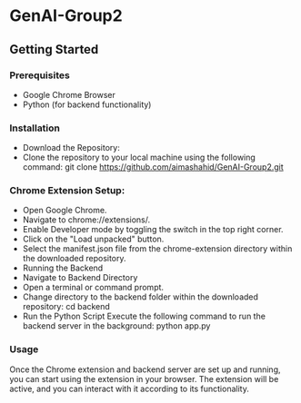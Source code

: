 # GenAI-Group2

## Getting Started

### Prerequisites
  - Google Chrome Browser
  - Python (for backend functionality)
    
### Installation
  - Download the Repository:
  - Clone the repository to your local machine using the following command:
    git clone https://github.com/aimashahid/GenAI-Group2.git
    
### Chrome Extension Setup:
  - Open Google Chrome.
  - Navigate to chrome://extensions/.
  - Enable Developer mode by toggling the switch in the top right corner.
  - Click on the "Load unpacked" button.
  - Select the manifest.json file from the chrome-extension directory within the downloaded repository.
  - Running the Backend
  - Navigate to Backend Directory
  - Open a terminal or command prompt.
  - Change directory to the backend folder within the downloaded repository:
     cd backend
  - Run the Python Script
    Execute the following command to run the backend server in the background:
    python app.py
    
  ### Usage
  Once the Chrome extension and backend server are set up and running, you can start using the extension in your browser. The extension will be active, and you can interact with it according to its functionality.
